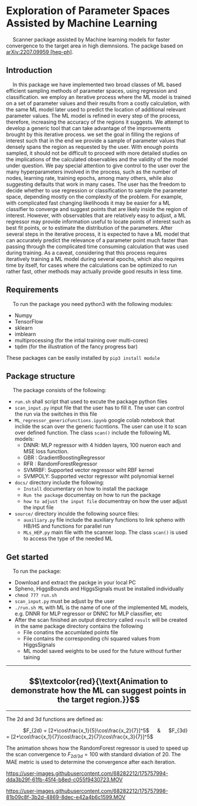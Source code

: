 # Exploration of Parameter Spaces Assisted by Machine Learning

 &emsp; Scanner package assisted by  Machine learning models for faster convergence to the target area in high diemnsions. The packge based on [arXiv:2207.09959 [hep-ph]](https://arxiv.org/abs/2207.09959). 
## Introduction
&emsp;  In this package we have implemented two broad classes of ML based efficient sampling methods of parameter spaces, using regression and classification. we employ an iterative process where the ML model is trained on a set of parameter values and their results from a costly calculation, with the same ML model later used to predict the location of additional relevant parameter values. The ML model is refined in every step of the process, therefore, increasing the accuracy of the regions it suggests. We attempt to develop a generic tool that can take advantage of the improvements brought by this iterative process. we set the goal in filling the regions of interest such that in the end we provide a sample of parameter values that densely spans the region as requested by the user. With enough points sampled, it should not be difficult to proceed with more detailed studies on the
implications of the calculated observables and the validity of the model under question. We pay special attention to give control to the user over the many hyperparameters involved in the process, such as the number of nodes, learning rate, training epochs, among many others, while also suggesting defaults that work in many cases. The user has the freedom to decide whether to use regression or classification to sample the parameter space, depending mostly on the complexity of the problem. For example, with complicated fast changing likelihoods it may be easier for a ML classifier to converge and suggest points that are likely inside the region of interest. However, with observables that are relatively easy to adjust, a ML regressor may provide information useful
to locate points of interest such as best fit points, or to estimate the distribution of the parameters. After several steps in the iterative process, it is expected to have a ML model that can accurately predict the relevance of a parameter point much faster than passing through the complicated time
consuming calculation that was used during training. As a caveat, considering that this process requires iteratively training a ML model during several epochs, which also requires time by itself, for cases where the calculations can be optimized to run rather fast, other methods may actually
provide good results in less time.

## Requirements
&emsp; To run the package you need python3 with the following modules:
* Numpy
* TensorFlow
* sklearn
* imblearn 
* multiprocessing (for the intial training over multi-cores)
* tqdm (for the illustration of the fancy progress bar)

These packages can be easily installed by `pip3 install module`

## Package structure
&emsp; The package consists of the following:
* `run.sh` shall script that used to excute the package python files 
* `scan_input.py` input file that the user has to fill it. The user can control the run via the switches in this file
* `ML_regressor_genericFunctions.ipynb` google colab notebook that inclide the scan over the generic fucntions. The user can use it to scan over defined function. The class `scan()` include the following ML models:
  * DNNR: MLP regressor with 4 hidden layers, 100 nueron each and MSE loss function.
  * GBR : GradientBoostingRegressor
  * RFR : RandomForestRegressor
  * SVMRBF: Supported vector regressor wiht RBF kernel
  * SVMPOLY: Supported vector regressor wiht polynomial kernel
* `docs/` directory include the following:
  * `Install` documentary on how to install the package
  * `Run the package` documentay on how to run the package
  * `how to adjust the input file` documentray on how the user adjust the input file
* `source/` directory inculde the following source files:
  * `auxiliary.py` file include the auxiliary functions to link spheno with HB/HS and functions for parallel run
  * `MLs_HEP.py`   main file with the scanner loop. The class `scan()` is used to access the type of the needed ML 

## Get started
&emsp; To run the package:
* Download and extract the packge in your local PC
* Spheno, HiggsBounds and HiggsSignals must be installed individually
* `chmod 777 run.sh`
* `scan_input.py` must be adjust by the user
* `./run.sh ML` with ML is the name of one of the implemented ML models, e.g. DNNR for MLP regressor or DNNC for MLP classifier, etc
* After the scan finished an output directory called `result` will be created in the same package directory contains the following 
  * File conatins the accumlated points file 
  * File contains the corresponding chi squared values from HiggsSignals
  * ML model saved weights to be used for the future without further taining

____
## $$\textcolor{red}{\text{Animation to demonstrate how the ML can suggest points in the target region.}}$$ 
_____
The 2d and 3d functions are defined as: 

&emsp;&emsp;&emsp; $F_{2d} = [2+\cos\frac{x_1}{5}\cos\frac{x_2}{7}]^5$ &emsp; & &emsp; $F_{3d} = [2+\cos\frac{x_1}{7}\cos\frac{x_2}{7}\cos\frac{x_3}{7}]^5$
 
The animation shows how the RandomForest regressor  is used to speed up the scan convergence to $F_{2d/3d}= 100$ with standard diviation of 20. The MAE metric is used to determine the convergence after each iteration.

https://user-images.githubusercontent.com/68282212/175757994-dda3b29f-61fb-45f4-b8ed-c055f9430723.MOV

https://user-images.githubusercontent.com/68282212/175757998-81b09c8f-3b2d-4869-8dec-e42a4b6c1599.MOV



